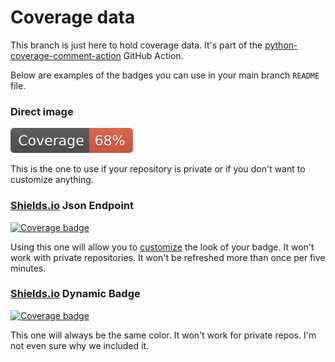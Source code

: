 # Coverage data

This branch is just here to hold coverage data. It's part of the
[python-coverage-comment-action](https://github.com/marketplace/actions/python-coverage-comment)
GitHub Action.

Below are examples of the badges you can use in your main branch `README` file.

### Direct image

[![Coverage badge](https://raw.githubusercontent.com/doyensec/GQLSpection/python-coverage-comment-action-data/badge.svg)](https://github.com/doyensec/GQLSpection/tree/python-coverage-comment-action-data)

This is the one to use if your repository is private or if you don't want to customize anything.

### [Shields.io](https://shields.io) Json Endpoint

[![Coverage badge](https://img.shields.io/endpoint?url=https://raw.githubusercontent.com/doyensec/GQLSpection/python-coverage-comment-action-data/endpoint.json)](https://github.com/doyensec/GQLSpection/tree/python-coverage-comment-action-data)

Using this one will allow you to [customize](https://shields.io/endpoint) the look of your badge.
It won't work with private repositories. It won't be refreshed more than once per five minutes.

### [Shields.io](https://shields.io) Dynamic Badge

[![Coverage badge](https://img.shields.io/badge/dynamic/json?color=brightgreen&label=coverage&query=%24.message&url=https%3A%2F%2Fraw.githubusercontent.com%2Fdoyensec%2FGQLSpection%2Fpython-coverage-comment-action-data%2Fendpoint.json)](https://github.com/doyensec/GQLSpection/tree/python-coverage-comment-action-data)

This one will always be the same color. It won't work for private repos. I'm not even sure why we included it.